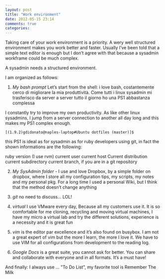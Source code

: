```yaml
---
layout: post
title: "Work environment"
date: 2012-05-15 23:14
comments: true
categories: 
---
```

Taking care of your work environment is a priority.
A wery well structured environment makes you work better and faster. Usually I’ve been told that a simple text editor is enough but I don’t agree with that because a sysadmin workframe could be much complex.

A sysadmin needs a structured environment.

I am organized as follows:

1) _My bash prompt_
Let’s start from the shell: i love bash, costantemente cerco di migliorare la mia produttività.
Come tutti i linux sysadmin mi trasferisco da server a server tutto il giorno ho una PS1 abbastanza complessa

I constantly try to improve my own productivity. As like other linux sysadmins, I jump from a server connection to another all day long and this makes my PS1 complex enough.

`[(1.9.2)gdidonato@naples-laptop#Ubuntu dotfiles (master)]$`

this PS1 is ideal as for sysadmin as for ruby developers using git, in fact the shown informations are the following:

ruby version (I use rvm)
current user
current host
Current distribution 
current subdirectory
current branch, if you are in a git repository


2) _My SysAdmin folder_  - I use and love Dropbox, by a simple folder on dropbox, where I store all my configuration tips, my scripts, my notes and my personal pkg. For a long time I used a personal Wiki, but I think that the method doesn’t change anything

3) _git_ no need to discuss… LOL!

4) _virtual_ I use VMware every day, Because all my customers use it. It is so comfortable for me cloning, recycling and moving virtual machines, I have my micro a virtual lab and try the different solutions, experience is a necessity and it is great fun

5) _vim_ is the editor par excellence and it’s also found on busybox. I am not a great expert of vim but the more I learn, the more I love it. We have to use VIM for all configurations from development to the reading log.

6) _Google Docs_ is a great suite, you cannot ask for better. You can share and collaborate with everyone and in all formats. It’s a must have!


And finally: I always use ... "To Do List", my favorite tool is Remember The Milk
